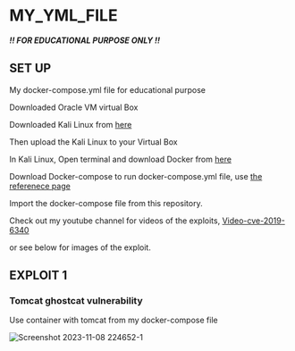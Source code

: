# MY_YML_FILE


***!! FOR EDUCATIONAL PURPOSE ONLY !!***

## SET UP

My docker-compose.yml file for educational purpose

Downloaded Oracle VM virtual Box

Downloaded Kali Linux from [here](https://www.kali.org/get-kali/#kali-virtual-machines)

Then upload the Kali Linux to your Virtual Box

In Kali Linux, Open terminal and download Docker from [here](https://www.kali.org/docs/containers/installing-docker-on-kali/)

Download Docker-compose to run docker-compose.yml file, use [the referenece page](https://docs.docker.com/compose/install/linux/)

Import the docker-compose file from this repository.

Check out my youtube channel for videos of the exploits, [Video-cve-2019-6340](https://youtu.be/cwidnc2bmRE?si=5HTmwE9flUTuSxeR)

or see below for images of the exploit.

## EXPLOIT 1 

### Tomcat ghostcat vulnerability

Use container with tomcat from my docker-compose file 

![Screenshot 2023-11-08 224652-1](https://github.com/fara-jav/My_YML_File/assets/149855687/284b309e-07e4-4d7f-94a8-9c29e5c95deb)





